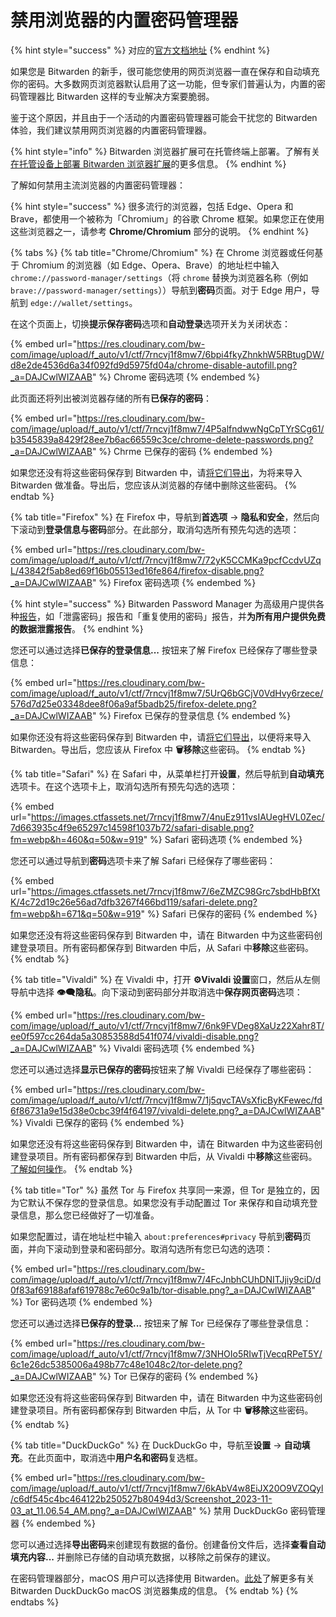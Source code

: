 # 禁用浏览器的内置密码管理器

{% hint style="success" %}
对应的[官方文档地址](https://bitwarden.com/help/article/disable-browser-autofill/)
{% endhint %}

如果您是 Bitwarden 的新手，很可能您使用的网页浏览器一直在保存和自动填充你的密码。大多数网页浏览器默认启用了这一功能，但专家们普遍认为，内置的密码管理器比 Bitwarden 这样的专业解决方案要脆弱。

鉴于这个原因，并且由于一个活动的内置密码管理器可能会干扰您的 Bitwarden 体验，我们建议禁用网页浏览器的内置密码管理器。

{% hint style="info" %}
Bitwarden 浏览器扩展可在托管终端上部署。了解有关[在托管设备上部署 Bitwarden 浏览器扩展](../admin-console/deploy-client-apps/deploy-browser-extensions/)的更多信息。
{% endhint %}

了解如何禁用主流浏览器的内置密码管理器：

{% hint style="success" %}
很多流行的浏览器，包括 Edge、Opera 和 Brave，都使用一个被称为「Chromium」的谷歌 Chrome 框架。如果您正在使用这些浏览器之一，请参考 **Chrome/Chromium** 部分的说明。
{% endhint %}

{% tabs %}
{% tab title="Chrome/Chromium" %}
在 Chrome 浏览器或任何基于 Chromium 的浏览器（如 Edge、Opera、Brave）的地址栏中输入  `chrome://password-manager/settings`（将 `chrome` 替换为浏览器名称（例如 `brave://password-manager/settings`））导航到**密码**页面。对于 Edge 用户，导航到 `edge://wallet/settings`。

在这个页面上，切换**提示保存密码**选项和**自动登录**选项开关为关闭状态：

{% embed url="https://res.cloudinary.com/bw-com/image/upload/f_auto/v1/ctf/7rncvj1f8mw7/6bpi4fkyZhnkhW5RBtugDW/d8e2de4536d6a34f092fd9d5975fd04a/chrome-disable-autofill.png?_a=DAJCwlWIZAAB" %}
Chrome 密码选项
{% endembed %}

此页面还将列出被浏览器存储的所有**已保存的密码**：

{% embed url="https://res.cloudinary.com/bw-com/image/upload/f_auto/v1/ctf/7rncvj1f8mw7/4P5alfndwwNgCpTYrSCg61/b3545839a8429f28ee7b6ac66559c3ce/chrome-delete-passwords.png?_a=DAJCwlWIZAAB" %}
Chrme 已保存的密码
{% endembed %}

如果您还没有将这些密码保存到 Bitwarden 中，请[将它们导出](../password-manager/import-and-export/import-guides/import-data-from-google-chrome.md#export-from-chrome)，为将来导入 Bitwarden 做准备。导出后，您应该从浏览器的存储中删除这些密码。
{% endtab %}

{% tab title="Firefox" %}
在 Firefox 中，导航到**首选项** → **隐私和安全**，然后向下滚动到**登录信息与密码**部分。在此部分，取消勾选所有预先勾选的选项：

{% embed url="https://res.cloudinary.com/bw-com/image/upload/f_auto/v1/ctf/7rncvj1f8mw7/72yK5CCMKa9pcfCcdvUZqL/43842f5ab8ed69f16b05513ed16fe864/firefox-disable.png?_a=DAJCwlWIZAAB" %}
Firefox 密码选项
{% endembed %}

{% hint style="success" %}
Bitwarden Password Manager 为高级用户提供各种[报告](../your-vault/vault-health-reports.md)，如「泄露密码」报告和「重复使用的密码」报告，并**为所有用户提供免费的数据泄露报告**。
{% endhint %}

您还可以通过选择**已保存的登录信息...** 按钮来了解 Firefox 已经保存了哪些登录信息：

{% embed url="https://res.cloudinary.com/bw-com/image/upload/f_auto/v1/ctf/7rncvj1f8mw7/5UrQ6bGCjV0VdHvy6rzece/576d7d25e03348dee8f06a9af5badb25/firefox-delete.png?_a=DAJCwlWIZAAB" %}
Firefox 已保存的登录信息
{% endembed %}

如果你还没有将这些密码保存到 Bitwarden 中，请[将它们导出](../password-manager/import-and-export/import-guides/import-data-from-firefox.md)，以便将来导入 Bitwarden。导出后，您应该从 Firefox 中 **🗑️移除**这些密码。
{% endtab %}

{% tab title="Safari" %}
在 Safari 中，从菜单栏打开**设置**，然后导航到**自动填充**选项卡。在这个选项卡上，取消勾选所有预先勾选的选项：

{% embed url="https://images.ctfassets.net/7rncvj1f8mw7/4nuEz911vsIAUegHVL0Zec/7d663935c4f9e65297c14598f1037b72/safari-disable.png?fm=webp&h=460&q=50&w=919" %}
Safari 密码选项
{% endembed %}

您还可以通过导航到**密码**选项卡来了解 Safari 已经保存了哪些密码：

{% embed url="https://images.ctfassets.net/7rncvj1f8mw7/6eZMZC98Grc7sbdHbBfXtK/4c72d19c26e56ad7dfb3267f466bd119/safari-delete.png?fm=webp&h=671&q=50&w=919" %}
Safari 已保存的密码
{% endembed %}

如果您还没有将这些密码保存到 Bitwarden 中，请在 Bitwarden 中为这些密码创建登录项目。所有密码都保存到 Bitwarden 中后，从 Safari 中**移除**这些密码。
{% endtab %}

{% tab title="Vivaldi" %}
在 Vivaldi 中，打开 **⚙️Vivaldi 设置**窗口，然后从左侧导航中选择 **👁‍🗨隐私**。向下滚动到密码部分并取消选中**保存网页密码**选项：

{% embed url="https://res.cloudinary.com/bw-com/image/upload/f_auto/v1/ctf/7rncvj1f8mw7/6nk9FVDeg8XaUz22Xahr8T/ee0f597cc264da5a30853588d541f074/vivaldi-disable.png?_a=DAJCwlWIZAAB" %}
Vivaldi 密码选项
{% endembed %}

您还可以通过选择**显示已保存的密码**按钮来了解 Vivaldi 已经保存了哪些密码：

{% embed url="https://res.cloudinary.com/bw-com/image/upload/f_auto/v1/ctf/7rncvj1f8mw7/1j5qvcTAVsXficByKFewec/fd6f86731a9e15d38e0cbc39f4f64197/vivaldi-delete.png?_a=DAJCwlWIZAAB" %}
Vivaldi 已保存的密码
{% endembed %}

如果您还没有将这些密码保存到 Bitwarden 中，请在 Bitwarden 中为这些密码创建登录项目。所有密码都保存到 Bitwarden 中后，从 Vivaldi 中**移除**这些密码。[了解如何操作](https://help.vivaldi.com/zh-hans/desktop/privacy/password-management/#Deleting_passwords)。
{% endtab %}

{% tab title="Tor" %}
虽然 Tor 与 Firefox 共享同一来源，但 Tor 是独立的，因为它默认不保存您的登录信息。如果您没有手动配置过 Tor 来保存和自动填充登录信息，那么您已经做好了一切准备。

如果您配置过，请在地址栏中输入 `about:preferences#privacy` 导航到**密码**页面，并向下滚动到登录和密码部分。取消勾选所有您已勾选的选项：

{% embed url="https://res.cloudinary.com/bw-com/image/upload/f_auto/v1/ctf/7rncvj1f8mw7/4FcJnbhCUhDNITJjiy9ciD/d0f83af69188afaf619788c7e60c9a1b/tor-disable.png?_a=DAJCwlWIZAAB" %}
Tor 密码选项
{% endembed %}

您还可以通过选择**已保存的登录...** 按钮来了解 Tor 已经保存了哪些登录信息：

{% embed url="https://res.cloudinary.com/bw-com/image/upload/f_auto/v1/ctf/7rncvj1f8mw7/3NHOIo5RIwTjVecqRPeT5Y/6c1e26dc5385006a498b77c48e1048c2/tor-delete.png?_a=DAJCwlWIZAAB" %}
Tor 已保存的密码
{% endembed %}

如果您还没有将这些密码保存到 Bitwarden 中，请在 Bitwarden 中为这些密码创建登录项目。所有密码都保存到 Bitwarden 中后，从 Tor 中 **🗑️移除**这些密码。
{% endtab %}

{% tab title="DuckDuckGo" %}
在 DuckDuckGo 中，导航至**设置** → **自动填充**。在此页面中，取消选中**用户名和密码**复选框。

{% embed url="https://res.cloudinary.com/bw-com/image/upload/f_auto/v1/ctf/7rncvj1f8mw7/6kAbV4w8EiJX20O9VZOQyl/c6df545c4bc464122b250527b80494d3/Screenshot_2023-11-03_at_11.06.54_AM.png?_a=DAJCwlWIZAAB" %}
禁用 DuckDuckGo 密码管理器
{% endembed %}

您可以通过选择**导出密码**来创建现有数据的备份。创建备份文件后，选择**查看自动填充内容...** 并删除已存储的自动填充数据，以移除之前保存的建议。

在密码管理器部分，macOS 用户可以选择使用 Bitwarden。[此处](../miscellaneous/duckduckgo-macos-browser-integration.md)了解更多有关 Bitwarden DuckDuckGo macOS 浏览器集成的信息。
{% endtab %}
{% endtabs %}
